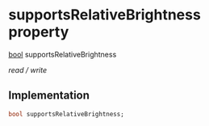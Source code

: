 


# supportsRelativeBrightness property






[bool](https://api.flutter.dev/flutter/dart-core/bool-class.html) supportsRelativeBrightness
  
_read / write_






## Implementation

```dart
bool supportsRelativeBrightness;


```







